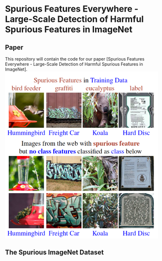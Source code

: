 # Spurious Features Everywhere - Large-Scale Detection of Harmful Spurious Features in ImageNet

## Paper
This repository will contain the code for our paper [Spurious Features Everywhere - Large-Scale Detection of Harmful Spurious Features in ImageNet].
![teaser](./example_images/teaser.png)

## The Spurious ImageNet Dataset

